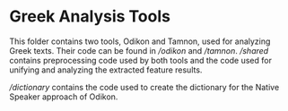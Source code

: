 # Greek Analysis Tools
This folder contains two tools, Odikon and Tamnon, used for analyzing Greek texts. Their code can be found in */odikon* and */tamnon*. */shared* contains preprocessing code used by both tools and the code used for unifying and analyzing the extracted feature results.

*/dictionary* contains the code used to create the dictionary for the Native Speaker approach of Odikon.
